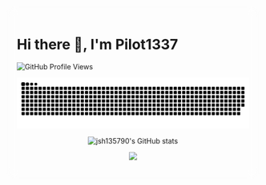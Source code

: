 <div style="background-image: url('https://img.picui.cn/free/2024/07/13/669232d1273bb.png'); 
            background-size: cover; 
            padding: 20px; 
            border-radius: 15px; 
            backdrop-filter: blur(10px); 
            -webkit-backdrop-filter: blur(10px);">

# Hi there 👋, I'm Pilot1337

![GitHub Profile Views](https://komarev.com/ghpvc/?username=jsh135790&style=flat-square)
<p align="center">
  <picture>
    <source media="(prefers-color-scheme: dark)" srcset="https://raw.githubusercontent.com/jsh135790/jsh135790/output/github-contribution-grid-snake-dark.svg" />
    <source media="(prefers-color-scheme: light)" srcset="https://raw.githubusercontent.com/jsh135790/jsh135790/output/github-contribution-grid-snake.svg" />
    <img alt="github-snake" src="https://raw.githubusercontent.com/jsh135790/jsh135790/output/github-contribution-grid-snake.svg" />
  </picture>
</p>

<p align="center">
  <img src="https://github-readme-stats.vercel.app/api?username=jsh135790&show_icons=true&theme=radical" alt="jsh135790's GitHub stats">
</p>

<p align="center">
  <a href="https://skillicons.dev">
    <img src="https://skillicons.dev/icons?i=css,electron,html,java,js,lua,md,c,cpp,java,py,ps" />
  </a>
</p>

</div>
